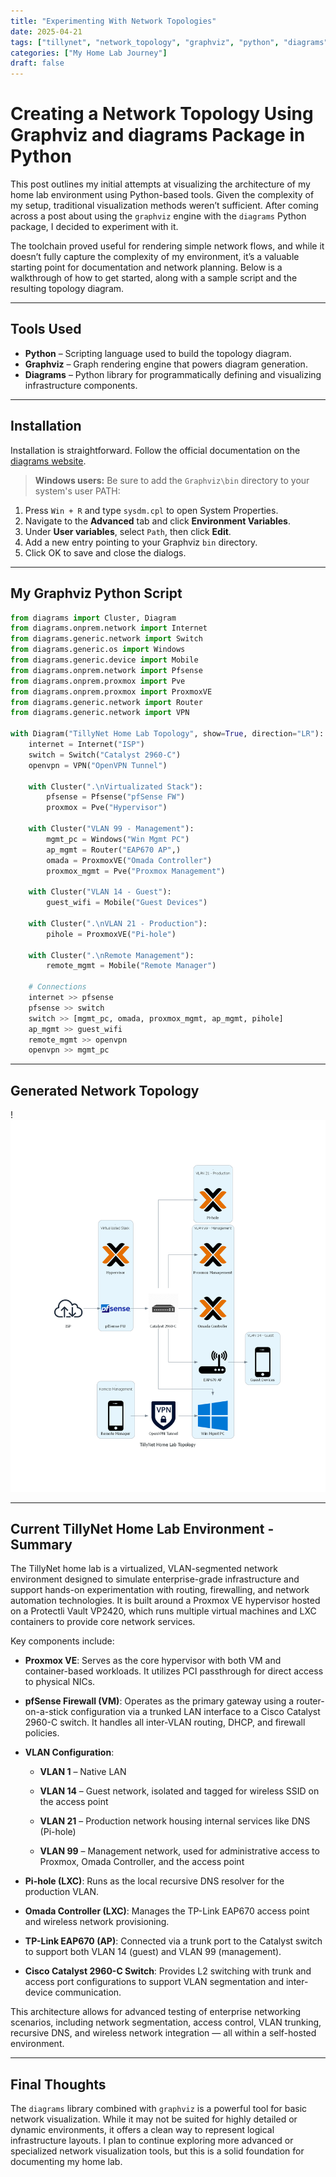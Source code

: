 ```yaml
---
title: "Experimenting With Network Topologies"
date: 2025-04-21
tags: ["tillynet", "network_topology", "graphviz", "python", "diagrams"]
categories: ["My Home Lab Journey"]
draft: false
---
```


# Creating a Network Topology Using Graphviz and diagrams Package in Python

This post outlines my initial attempts at visualizing the architecture of my home lab environment using Python-based tools. Given the complexity of my setup, traditional visualization methods weren’t sufficient. After coming across a post about using the `graphviz` engine with the `diagrams` Python package, I decided to experiment with it.

The toolchain proved useful for rendering simple network flows, and while it doesn’t fully capture the complexity of my environment, it’s a valuable starting point for documentation and network planning. Below is a walkthrough of how to get started, along with a sample script and the resulting topology diagram.

___

## Tools Used

- **Python** – Scripting language used to build the topology diagram.
- **Graphviz** – Graph rendering engine that powers diagram generation.
- **Diagrams** – Python library for programmatically defining and visualizing infrastructure components.

---

## Installation

Installation is straightforward. Follow the official documentation on the [diagrams website](https://diagrams.mingrammer.com/docs/getting-started/installation).

> **Windows users:** Be sure to add the `Graphviz\bin` directory to your system's user PATH:
1. Press `Win + R` and type `sysdm.cpl` to open System Properties.
2. Navigate to the **Advanced** tab and click **Environment Variables**.
3. Under **User variables**, select `Path`, then click **Edit**.
4. Add a new entry pointing to your Graphviz `bin` directory.
5. Click OK to save and close the dialogs.

---

## My Graphviz Python Script

```python
from diagrams import Cluster, Diagram
from diagrams.onprem.network import Internet
from diagrams.generic.network import Switch
from diagrams.generic.os import Windows
from diagrams.generic.device import Mobile
from diagrams.onprem.network import Pfsense
from diagrams.onprem.proxmox import Pve
from diagrams.onprem.proxmox import ProxmoxVE
from diagrams.generic.network import Router
from diagrams.generic.network import VPN

with Diagram("TillyNet Home Lab Topology", show=True, direction="LR"):
    internet = Internet("ISP")
    switch = Switch("Catalyst 2960-C")
    openvpn = VPN("OpenVPN Tunnel")

    with Cluster(".\nVirtualizated Stack"):
        pfsense = Pfsense("pfSense FW")
        proxmox = Pve("Hypervisor")

    with Cluster("VLAN 99 - Management"):
        mgmt_pc = Windows("Win Mgmt PC")
        ap_mgmt = Router("EAP670 AP",)
        omada = ProxmoxVE("Omada Controller")
        proxmox_mgmt = Pve("Proxmox Management")

    with Cluster("VLAN 14 - Guest"):
        guest_wifi = Mobile("Guest Devices")

    with Cluster(".\nVLAN 21 - Production"):
        pihole = ProxmoxVE("Pi-hole")

    with Cluster(".\nRemote Management"):
        remote_mgmt = Mobile("Remote Manager")

    # Connections
    internet >> pfsense
    pfsense >> switch
    switch >> [mgmt_pc, omada, proxmox_mgmt, ap_mgmt, pihole]
    ap_mgmt >> guest_wifi
    remote_mgmt >> openvpn
    openvpn >> mgmt_pc
```

---

## Generated Network Topology

!![Image](/images/tillynet_graphviz.png)

---
## Current TillyNet Home Lab Environment - Summary

The TillyNet home lab is a virtualized, VLAN-segmented network environment designed to simulate enterprise-grade infrastructure and support hands-on experimentation with routing, firewalling, and network automation technologies. It is built around a Proxmox VE hypervisor hosted on a Protectli Vault VP2420, which runs multiple virtual machines and LXC containers to provide core network services.

Key components include:

- **Proxmox VE**: Serves as the core hypervisor with both VM and container-based workloads. It utilizes PCI passthrough for direct access to physical NICs.
    
- **pfSense Firewall (VM)**: Operates as the primary gateway using a router-on-a-stick configuration via a trunked LAN interface to a Cisco Catalyst 2960-C switch. It handles all inter-VLAN routing, DHCP, and firewall policies.
    
- **VLAN Configuration**:
    
    - **VLAN 1** – Native LAN
        
    - **VLAN 14** – Guest network, isolated and tagged for wireless SSID on the access point
        
    - **VLAN 21** – Production network housing internal services like DNS (Pi-hole)
        
    - **VLAN 99** – Management network, used for administrative access to Proxmox, Omada Controller, and the access point
        
- **Pi-hole (LXC)**: Runs as the local recursive DNS resolver for the production VLAN.
    
- **Omada Controller (LXC)**: Manages the TP-Link EAP670 access point and wireless network provisioning.
    
- **TP-Link EAP670 (AP)**: Connected via a trunk port to the Catalyst switch to support both VLAN 14 (guest) and VLAN 99 (management).
    
- **Cisco Catalyst 2960-C Switch**: Provides L2 switching with trunk and access port configurations to support VLAN segmentation and inter-device communication.
    

This architecture allows for advanced testing of enterprise networking scenarios, including network segmentation, access control, VLAN trunking, recursive DNS, and wireless network integration — all within a self-hosted environment.

---

## Final Thoughts

The `diagrams` library combined with `graphviz` is a powerful tool for basic network visualization. While it may not be suited for highly detailed or dynamic environments, it offers a clean way to represent logical infrastructure layouts. I plan to continue exploring more advanced or specialized network visualization tools, but this is a solid foundation for documenting my home lab.